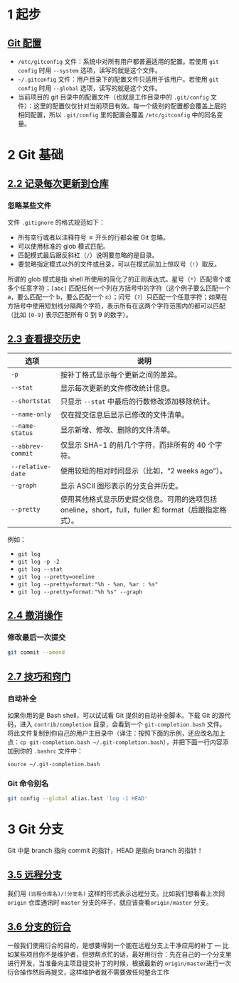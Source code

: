 # 1 起步

## [Git 配置](https://gitee.com/progit/1-%E8%B5%B7%E6%AD%A5.html#1.5-%E5%88%9D%E6%AC%A1%E8%BF%90%E8%A1%8C-Git-%E5%89%8D%E7%9A%84%E9%85%8D%E7%BD%AE)

-   `/etc/gitconfig` 文件：系统中对所有用户都普遍适用的配置。若使用 `git config` 时用 `--system`         选项，读写的就是这个文件。     
-   `~/.gitconfig` 文件：用户目录下的配置文件只适用于该用户。若使用 `git config` 时用 `--global`         选项，读写的就是这个文件。     
-   当前项目的 git 目录中的配置文件（也就是工作目录中的 `.git/config` 文件）：这里的配置仅仅针对当前项目有效。每一个级别的配置都会覆盖上层的相同配置，所以 `.git/config` 里的配置会覆盖 `/etc/gitconfig` 中的同名变量。

# 2 Git 基础

## [2.2     记录每次更新到仓库](https://gitee.com/progit/2-Git-%E5%9F%BA%E7%A1%80.html#2.2-%E8%AE%B0%E5%BD%95%E6%AF%8F%E6%AC%A1%E6%9B%B4%E6%96%B0%E5%88%B0%E4%BB%93%E5%BA%93)

### 忽略某些文件

文件 `.gitignore` 的格式规范如下：

-   所有空行或者以注释符号 `＃` 开头的行都会被 Git 忽略。
-   可以使用标准的 glob 模式匹配。
-   匹配模式最后跟反斜杠（`/`）说明要忽略的是目录。
-   要忽略指定模式以外的文件或目录，可以在模式前加上惊叹号（`!`）取反。

所谓的 glob 模式是指 shell 所使用的简化了的正则表达式。星号（`*`）匹配零个或多个任意字符；`[abc]` 匹配任何一个列在方括号中的字符（这个例子要么匹配一个 a，要么匹配一个 b，要么匹配一个 c）；问号（`?`）只匹配一个任意字符；如果在方括号中使用短划线分隔两个字符，表示所有在这两个字符范围内的都可以匹配（比如 `[0-9]` 表示匹配所有 0 到 9 的数字）。

## [2.3 查看提交历史](https://gitee.com/progit/2-Git-%E5%9F%BA%E7%A1%80.html#2.3-%E6%9F%A5%E7%9C%8B%E6%8F%90%E4%BA%A4%E5%8E%86%E5%8F%B2)

| 选项                | 说明                                                                 |
| ----------------- | ------------------------------------------------------------------ |
| `-p`              | 按补丁格式显示每个更新之间的差异。                                                  |
| `--stat`          | 显示每次更新的文件修改统计信息。                                                   |
| `--shortstat`     | 只显示 `--stat` 中最后的行数修改添加移除统计。                                       |
| `--name-only`     | 仅在提交信息后显示已修改的文件清单。                                                 |
| `--name-status`   | 显示新增、修改、删除的文件清单。                                                   |
| `--abbrev-commit` | 仅显示 SHA-1 的前几个字符，而非所有的 40 个字符。                                     |
| `--relative-date` | 使用较短的相对时间显示（比如，“2 weeks ago”）。                                     |
| `--graph`         | 显示 ASCII 图形表示的分支合并历史。                                              |
| `--pretty`        | 使用其他格式显示历史提交信息。可用的选项包括 oneline，short，full，fuller 和 format（后跟指定格式）。 |

例如：

-   `git log`
-   `git log -p -2`
-   `git log --stat`
-   `git log --pretty=oneline`
-   `git log --pretty=format:"%h - %an, %ar : %s"`
-   `git log --pretty=format:"%h %s" --graph`

## [2.4 撤消操作](https://gitee.com/progit/2-Git-%E5%9F%BA%E7%A1%80.html#2.4-%E6%92%A4%E6%B6%88%E6%93%8D%E4%BD%9C)

### 修改最后一次提交

```bash
git commit --amend
```

## [2.7 技巧和窍门](https://gitee.com/progit/2-Git-%E5%9F%BA%E7%A1%80.html#2.7-%E6%8A%80%E5%B7%A7%E5%92%8C%E7%AA%8D%E9%97%A8)

### 自动补全

如果你用的是 Bash shell，可以试试看 Git 提供的自动补全脚本。下载 Git 的源代码，进入 `contrib/completion` 目录，会看到一个 `git-completion.bash` 文件。将此文件复制到你自己的用户主目录中（译注：按照下面的示例，还应改名加上点：`cp git-completion.bash ~/.git-completion.bash`），并把下面一行内容添加到你的     `.bashrc` 文件中：

    source ~/.git-completion.bash

### Git 命令别名

```bash
git config --global alias.last 'log -1 HEAD'
```

# 3 Git 分支

Git 中是 branch 指向 commit 的指针，HEAD 是指向 branch 的指针！

## [3.5 远程分支](https://gitee.com/progit/3-Git-%E5%88%86%E6%94%AF.html#3.5-%E8%BF%9C%E7%A8%8B%E5%88%86%E6%94%AF)

我们用 `(远程仓库名)/(分支名)` 这样的形式表示远程分支。比如我们想看看上次同 `origin` 仓库通讯时 `master` 分支的样子，就应该查看`origin/master` 分支。

## [3.6 分支的衍合](https://gitee.com/progit/3-Git-%E5%88%86%E6%94%AF.html#3.6-%E5%88%86%E6%94%AF%E7%9A%84%E8%A1%8D%E5%90%88)

一般我们使用衍合的目的，是想要得到一个能在远程分支上干净应用的补丁 — 比如某些项目你不是维护者，但想帮点忙的话，最好用衍合：先在自己的一个分支里进行开发，当准备向主项目提交补丁的时候，根据最新的 `origin/master`进行一次衍合操作然后再提交，这样维护者就不需要做任何整合工作
